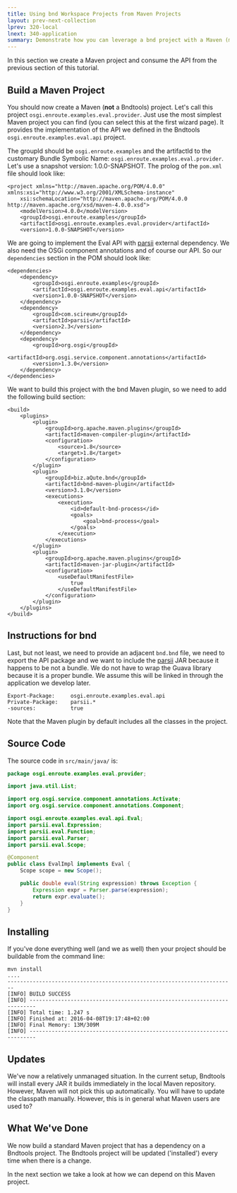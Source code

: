```yaml
---
title: Using bnd Workspace Projects from Maven Projects
layout: prev-next-collection
lprev: 320-local
lnext: 340-application
summary: Demonstrate how you can leverage a bnd project with a Maven (m2e) project.
---
```


In this section we create a Maven project and consume the API from the previous section of this tutorial.

## Build a Maven Project

You should now create a Maven (**not** a Bndtools) project. Let's call this project `osgi.enroute.examples.eval.provider`. Just use the most simplest Maven project you can find (you can select this at the first wizard page). It provides the implementation of the API we defined in the Bndtools `osgi.enroute.examples.eval.api` project.

The groupId should be `osgi.enroute.examples` and the artifactId to the customary Bundle Symbolic Name: `osgi.enroute.examples.eval.provider`. Let's use a snapshot version: 1.0.0-SNAPSHOT. The prolog of the `pom.xml` file should look like:

	<project xmlns="http://maven.apache.org/POM/4.0.0" xmlns:xsi="http://www.w3.org/2001/XMLSchema-instance"
		xsi:schemaLocation="http://maven.apache.org/POM/4.0.0 http://maven.apache.org/xsd/maven-4.0.0.xsd">
		<modelVersion>4.0.0</modelVersion>
		<groupId>osgi.enroute.examples</groupId>
		<artifactId>osgi.enroute.examples.eval.provider</artifactId>
		<version>1.0.0-SNAPSHOT</version>

We are going to implement the Eval API with [parsii](https://github.com/scireum/parsii) external dependency. We also need the OSGi component annotations and of course our API. So our `dependencies` section in the POM should look like:

	<dependencies>
		<dependency>
			<groupId>osgi.enroute.examples</groupId>
			<artifactId>osgi.enroute.examples.eval.api</artifactId>
			<version>1.0.0-SNAPSHOT</version>
		</dependency>
		<dependency>
			<groupId>com.scireum</groupId>
			<artifactId>parsii</artifactId>
			<version>2.3</version>
		</dependency>
		<dependency>
			<groupId>org.osgi</groupId>
			<artifactId>org.osgi.service.component.annotations</artifactId>
			<version>1.3.0</version>
		</dependency>
	</dependencies>

We want to build this project with the bnd Maven plugin, so we need to add the following build section:

	<build>
		<plugins>
			<plugin>
				<groupId>org.apache.maven.plugins</groupId>
				<artifactId>maven-compiler-plugin</artifactId>
				<configuration>
					<source>1.8</source>
					<target>1.8</target>
				</configuration>
			</plugin>
			<plugin>
				<groupId>biz.aQute.bnd</groupId>
				<artifactId>bnd-maven-plugin</artifactId>
				<version>3.1.0</version>
				<executions>
					<execution>
						<id>default-bnd-process</id>
						<goals>
							<goal>bnd-process</goal>
						</goals>
					</execution>
				</executions>
			</plugin>
			<plugin>
				<groupId>org.apache.maven.plugins</groupId>
				<artifactId>maven-jar-plugin</artifactId>
				<configuration>
					<useDefaultManifestFile>
						true
					</useDefaultManifestFile>
				</configuration>
			</plugin>
		</plugins>
	</build>

## Instructions for bnd

Last, but not least, we need to provide an adjacent `bnd.bnd` file, we need to export the API package and we want to include the [parsii](https://github.com/scireum/parsii) JAR because it happens to be not a bundle. We do not have to wrap the Guava library because it is a proper bundle. We assume this will be linked in through the application we develop later.

	Export-Package: 	osgi.enroute.examples.eval.api
	Private-Package: 	parsii.*
	-sources: 			true

Note that the Maven plugin by default includes all the classes in the project.

## Source Code

The source code in `src/main/java/` is:

```java
package osgi.enroute.examples.eval.provider;

import java.util.List;

import org.osgi.service.component.annotations.Activate;
import org.osgi.service.component.annotations.Component;

import osgi.enroute.examples.eval.api.Eval;
import parsii.eval.Expression;
import parsii.eval.Function;
import parsii.eval.Parser;
import parsii.eval.Scope;

@Component
public class EvalImpl implements Eval {
	Scope scope = new Scope();

	public double eval(String expression) throws Exception {
		Expression expr = Parser.parse(expression);
		return expr.evaluate();
	}
}
```

## Installing

If you've done everything well (and we as well) then your project should be buildable from the command line:

```
mvn install
....
------------------------------------------------------------------------
[INFO] BUILD SUCCESS
[INFO] ------------------------------------------------------------------------
[INFO] Total time: 1.247 s
[INFO] Finished at: 2016-04-08T19:17:48+02:00
[INFO] Final Memory: 13M/309M
[INFO] ------------------------------------------------------------------------
```

## Updates

We've now a relatively unmanaged situation. In the current setup, Bndtools will install every JAR it builds immediately in the local Maven repository. However, Maven will not pick this up automatically. You will have to update the classpath manually. However, this is in general what Maven users are used to?

## What We've Done

We now build a standard Maven project that has a dependency on a Bndtools project. The Bndtools project will be updated ('installed') every time when there is a change.

In the next section we take a look at how we can depend on this Maven project.

